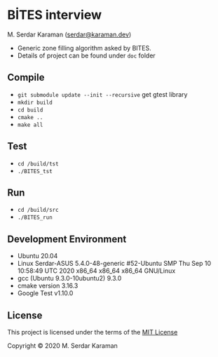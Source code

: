# BİTES interview

M. Serdar Karaman (serdar@karaman.dev)

* Generic zone filling algorithm asked by BITES.
* Details of project can be found under ```doc``` folder

## Compile
* ```git submodule update --init --recursive``` get gtest library
* ```mkdir build```
* ```cd build```
* ```cmake ..```
* ```make all```

## Test
* ```cd /build/tst```
* ```./BITES_tst```

## Run
* ```cd /build/src```
* ```./BITES_run```


## Development Environment
* Ubuntu 20.04
* Linux Serdar-ASUS 5.4.0-48-generic #52-Ubuntu SMP Thu Sep 10 10:58:49 UTC 2020 x86_64 x86_64 x86_64 GNU/Linux
* gcc (Ubuntu 9.3.0-10ubuntu2) 9.3.0
* cmake version 3.16.3
* Google Test v1.10.0


## License

This project is licensed under the terms of the  [MIT License](https://choosealicense.com/licenses/mit/)

Copyright © 2020 M. Serdar Karaman
